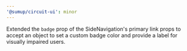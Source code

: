 ```yaml
---
'@sumup/circuit-ui': minor
---
```


Extended the `badge` prop of the SideNavigation's primary link props to accept an object to set a custom badge color and provide a label for visually impaired users.
